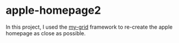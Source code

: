# apple-homepage2

In this project, I used the <a href="https://github.com/tfb34/my-grid">my-grid</a> framework to re-create the apple homepage as close as possible. 



